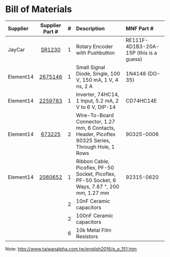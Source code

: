 # Bill of Materials

| Supplier | Supplier Part # | # | Description | MNF Part # |
|:---------|:---------------:|---|:------------|:-----------|
| JayCar   | [SR1230](https://www.jaycar.com.au/rotary-encoder-with-pushbutton/p/SR1230) | 1 | Rotary Encoder with Pushbutton | RE111F-4D1B3-20A-15P (this is a guess)|
| Element14 | [2675146](http://nz.element14.com/multicomp/1n4148-do-35/diode-small-sig-100v-0-15a-do/dp/2675146) | 1 | Small Signal Diode, Single, 100 V, 150 mA, 1 V, 4 ns, 2 A | 1N4148 (DO-35) |
| Element14 | [2259783](http://nz.element14.com/texas-instruments/cd74hc14e/ic-74hc-74hc14-dip14-6v/dp/2259783) | 1 | Inverter, 74HC14, 1 Input, 5.2 mA, 2 V to 6 V, DIP-14 | CD74HC14E |
| Element14 | [673225](http://nz.element14.com/molex/90325-0006/header-picoflex-6way/dp/673225) | 2 | Wire-To-Board Connector, 1.27 mm, 6 Contacts, Header, Picoflex 90325 Series, Through Hole, 1 Rows | 90325-0006 |
| Element14 | [2060652](http://nz.element14.com/molex/92315-0620/lead-idt-6way-20cm/dp/2060652) | 1 | Ribbon Cable, Picoflex, PF-50 Socket, Picoflex, PF-50 Socket, 6 Ways, 7.87 ", 200 mm, 1.27 mm | 92315-0620 |
| | | 2 | 10nF Ceramic capacitors | |
| | | 2 | 100nF Ceramic capacitors | |
| | | 6 | 10k Metal Film Resistors | |


Note: http://www.taiwanalpha.com.tw/english2016/p_e_151.htm
